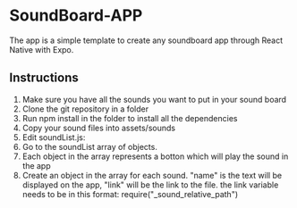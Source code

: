 # SoundBoard-APP
The app is a simple template to create any soundboard app through React Native with Expo.

## Instructions
1. Make sure you have all the sounds you want to put in your sound board
1. Clone the git repository in a folder
1. Run npm install in the folder to install all the dependencies
1. Copy your sound files into assets/sounds
1. Edit soundList.js:
  1. Go to the soundList array of objects.
  1. Each object in the array represents a botton which will play the sound in the app
  1. Create an object in the array for each sound. "name" is the text will be displayed on the app, "link" will be the link to the file.
  the link variable needs to be in this format: 
    require("_sound_relative_path")
      
